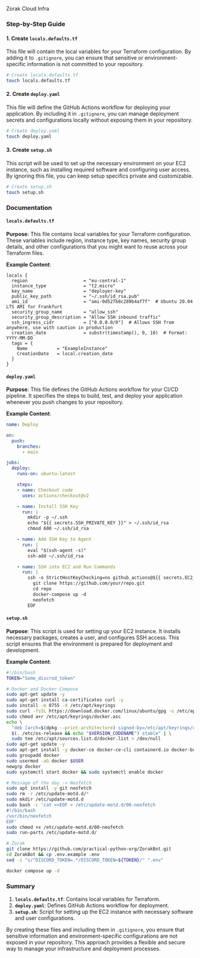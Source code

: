 Zorak Cloud Infra

### Step-by-Step Guide

#### 1. Create `locals.defaults.tf`
This file will contain the local variables for your Terraform configuration. By adding it to `.gitignore`, you can ensure that sensitive or environment-specific information is not committed to your repository.

```sh
# Create locals.defaults.tf
touch locals.defaults.tf
```

#### 2. Create `deploy.yaml`
This file will define the GitHub Actions workflow for deploying your application. By including it in `.gitignore`, you can manage deployment secrets and configurations locally without exposing them in your repository.

```sh
# Create deploy.yaml
touch deploy.yaml
```

#### 3. Create `setup.sh`
This script will be used to set up the necessary environment on your EC2 instance, such as installing required software and configuring user access. By ignoring this file, you can keep setup specifics private and customizable.

```sh
# Create setup.sh
touch setup.sh
```

### Documentation

#### `locals.defaults.tf`
**Purpose**: This file contains local variables for your Terraform configuration. These variables include region, instance type, key names, security group details, and other configurations that you might want to reuse across your Terraform files.

**Example Content**:
```hcl
locals {
  region                     = "eu-central-1"
  instance_type              = "t2.micro"
  key_name                   = "deployer-key"
  public_key_path            = "~/.ssh/id_rsa.pub"
  ami_id                     = "ami-0d527b8c289b4af7f"  # Ubuntu 20.04 LTS AMI for Frankfurt
  security_group_name        = "allow_ssh"
  security_group_description = "Allow SSH inbound traffic"
  ssh_ingress_cidr           = ["0.0.0.0/0"]  # Allows SSH from anywhere, use with caution in production
  creation_date              = substr(timestamp(), 0, 10)  # Format: YYYY-MM-DD
  tags = {
    Name           = "ExampleInstance"
    CreationDate   = local.creation_date
  }
}
```

#### `deploy.yaml`
**Purpose**: This file defines the GitHub Actions workflow for your CI/CD pipeline. It specifies the steps to build, test, and deploy your application whenever you push changes to your repository.

**Example Content**:
```yaml
name: Deploy

on:
  push:
    branches:
      - main

jobs:
  deploy:
    runs-on: ubuntu-latest

    steps:
    - name: Checkout code
      uses: actions/checkout@v2

    - name: Install SSH Key
      run: |
        mkdir -p ~/.ssh
        echo "${{ secrets.SSH_PRIVATE_KEY }}" > ~/.ssh/id_rsa
        chmod 600 ~/.ssh/id_rsa

    - name: Add SSH Key to Agent
      run: |
        eval "$(ssh-agent -s)"
        ssh-add ~/.ssh/id_rsa

    - name: SSH into EC2 and Run Commands
      run: |
        ssh -o StrictHostKeyChecking=no github_actions@${{ secrets.EC2_PUBLIC_IP }} << 'EOF'
          git clone https://github.com/your/repo.git
          cd repo
          docker-compose up -d
          neofetch
        EOF
```

#### `setup.sh`
**Purpose**: This script is used for setting up your EC2 instance. It installs necessary packages, creates a user, and configures SSH access. This script ensures that the environment is prepared for deployment and development.

**Example Content**:
```bash
#!/bin/bash
TOKEN="Some_discrod_token"

# Docker and Docker-Compose
sudo apt-get update -y
sudo apt-get install ca-certificates curl -y
sudo install -m 0755 -d /etc/apt/keyrings
sudo curl -fsSL https://download.docker.com/linux/ubuntu/gpg -o /etc/apt/keyrings/docker.asc
sudo chmod a+r /etc/apt/keyrings/docker.asc
echo \
  "deb [arch=$(dpkg --print-architecture) signed-by=/etc/apt/keyrings/docker.asc] https://download.docker.com/linux/ubuntu \
  $(. /etc/os-release && echo "$VERSION_CODENAME") stable" | \
  sudo tee /etc/apt/sources.list.d/docker.list > /dev/null
sudo apt-get update -y
sudo apt-get install -y docker-ce docker-ce-cli containerd.io docker-buildx-plugin docker-compose-plugin
sudo groupadd docker
sudo usermod -aG docker $USER
newgrp docker
sudo systemctl start docker && sudo systemctl enable docker

# Message of the day -> Neofetch
sudo apt install -y git neofetch
sudo rm -r /etc/update-motd.d/*
sudo mkdir /etc/update-motd.d
sudo bash -c 'cat <<EOF > /etc/update-motd.d/00-neofetch
#!/bin/bash
/usr/bin/neofetch
EOF'
sudo chmod +x /etc/update-motd.d/00-neofetch
sudo run-parts /etc/update-motd.d/

# Zorak
git clone https://github.com/practical-python-org/ZorakBot.git
cd ZorakBot && cp .env.example .env
sed -i "s/^DISCORD_TOKEN=.*/DISCORD_TOKEN=${TOKEN}/" ".env"

docker compose up -d

```

### Summary

1. **`locals.defaults.tf`**: Contains local variables for Terraform.
2. **`deploy.yaml`**: Defines GitHub Actions workflow for deployment.
3. **`setup.sh`**: Script for setting up the EC2 instance with necessary software and user configurations.

By creating these files and including them in `.gitignore`, you ensure that sensitive information and environment-specific configurations are not exposed in your repository. This approach provides a flexible and secure way to manage your infrastructure and deployment processes.